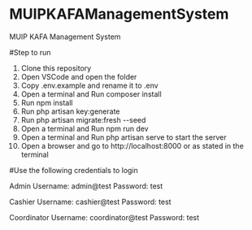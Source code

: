# MUIPKAFAManagementSystem
MUIP KAFA Management System

#Step to run
1. Clone this repository
2. Open VSCode and open the folder
3. Copy .env.example and rename it to .env
4. Open a terminal and Run composer install
5. Run npm install
6. Run php artisan key:generate
7. Run php artisan migrate:fresh --seed
8. Open a terminal and Run npm run dev
9. Open a terminal and Run php artisan serve to start the server
10. Open a browser and go to http://localhost:8000 or as stated in the terminal

#Use the following credentials to login

Admin
Username: admin@test
Password: test

Cashier
Username: cashier@test
Password: test

Coordinator
Username: coordinator@test
Password: test
